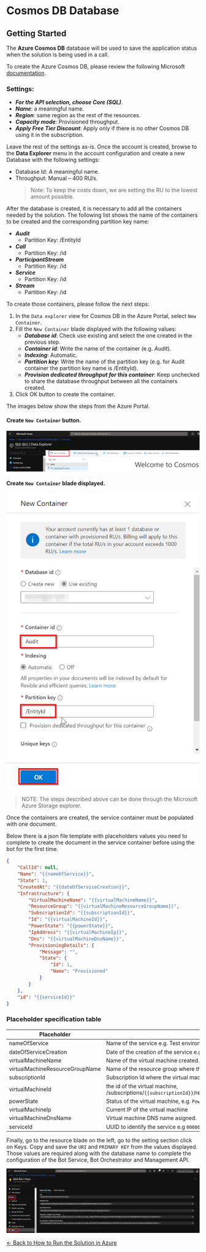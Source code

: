 # Cosmos DB Database

## Getting Started
The **Azure Cosmos DB** database will be used to save the application status when the solution is being used in a call.

To create the Azure Cosmos DB, please review the following Microsoft [documentation](https://docs.microsoft.com/en-us/azure/cosmos-db/create-cosmosdb-resources-portal#create-an-azure-cosmos-db-account).

### Settings:

- ***For the API selection, choose Core (SQL)***. 
- ***Name***: a meaningful name. 
- ***Region***: same region as the rest of the resources. 
- ***Capacity mode***: Provisioned throughput. 
- ***Apply Free Tier Discount***: Apply only if there is no other Cosmos DB using it in the subscription.

Leave the rest of the settings as-is. Once the account is created, browse to the **Data Explorer** menu in the account configuration and create a new Database with the following settings: 

- Database Id: A meaningful name. 
- Throughput: Manual – 400 RU/s. 
    > Note: To keep the costs down, we are setting the RU to the lowest amount possible. 

After the database is created, it is necessary to add all the containers needed by the solution. The following list shows the name of the containers to be created and the corresponding partition key name:

- ***Audit***
    - Partition Key: /EntityId
- ***Call***
    - Partition Key: /id
- ***ParticipantStream***
    - Partition Key: /id
- ***Service***
    - Partition Key: /id
- ***Stream***
    - Partition Key: /id

To create those containers, please follow the next steps:

1. In the `Data explorer` view for Cosmos DB in the Azure Portal, select `New Container`.
1. Fill the `New Container` blade displayed with the following values:
    - ***Database id***: Check use existing and select the one created in the previous step.
    - ***Container id***: Write the name of the container (e.g. *Audit*).
    - ***Indexing***: Automatic.
    - ***Partition key***: Write the name of the partition key (e.g. for Audit container the partition key name is /EntityId).
    - ***Provision dedicated throughput for this container***: Keep unchecked to share the database throughput between all the containers created.
1. Click OK button to create the container.

The images below show the steps from the Azure Portal.

#### Create `New Container` button.

![Add new container](./images/cosmos_db_create_new_container.png)

#### Create `New Container` blade displayed.

![Fill the data to create the container](./images/cosmos_db_create_new_container_blade.png)

>NOTE: The steps described above can be done through the Microsoft Azure Storage explorer. 

Once the containers are created, the service container must be populated with one document. 

Below there is a json file template with placeholders values you need to complete to create the document in the service container before using the bot for the first time.

```json
{
    "CallId": null,
    "Name": "{{nameOfService}}",
    "State": 1,
    "CreatedAt": "{{dateOfServiceCreation}}",
    "Infrastructure": {
        "VirtualMachineName": "{{virtualMachineName}}",
        "ResourceGroup": "{{virtualMachineResourceGroupName}}",
        "SubscriptionId": "{{subscriptionId}}",
        "Id": "{{virtualMachineId}}",
        "PowerState": "{{powerState}}",
        "IpAddress": "{{virtualMachineIp}}",
        "Dns": "{{virtualMachineDnsName}}",
        "ProvisioningDetails": {
            "Message": "",
            "State": {
                "Id": 1,
                "Name": "Provisioned"
            }
        }
    },
    "id": "{{serviceId}}"
}
```

### Placeholder specification table

| Placeholder                           | Description      |
|---------------------------------------|------------------|
| nameOfService                         | Name of the service e.g. Test environment.                                   |
| dateOfServiceCreation                 | Date of the creation of the service e.g. `2021-06-08T16:17:37.5993824+00:00` |
| virtualMachineName                    | Name of the virtual machine created.                                         |
| virtualMachineResourceGroupName       | Name of the resource group where the virtual machine is hosted.              |
| subscriptionId                        | Subscription Id where the virtual machine is hosted.                         |
| virtualMachineId                      | the id of the virtual machine, /subscriptions/`{{subscriptionId}}`/resourceGroups/`{{virtualMachineResourceGroupName}}`/providers/Microsoft.Compute/virtualMachines/`virtualMachineName` |
| powerState                            | Status of the virtual machine, e.g. `PowerState/running`                     |
| virtualMachineIp                      | Current IP of the virtual machine                                            |
| virtualMachineDnsName                 | Virtual machine DNS name asigned.                                            |
| serviceId                             | UUID to identify the service e.g `00000000-0000-0000-0000-000000000000`.     |

Finally, go to the resource blade on the left, go to the setting section click on Keys. Copy and save the `URI` and `PRIMARY KEY` from the values displayed. Those values are required along with the database name to complete the configuration of the Bot Service, Bot Orchestrator and Management API.

![Uri and primary key values to copy](./images/cosmos_db_key_and_connection_string.png)

[← Back to How to Run the Solution in Azure](README.md#how-to-run-the-solution-in-azure)
